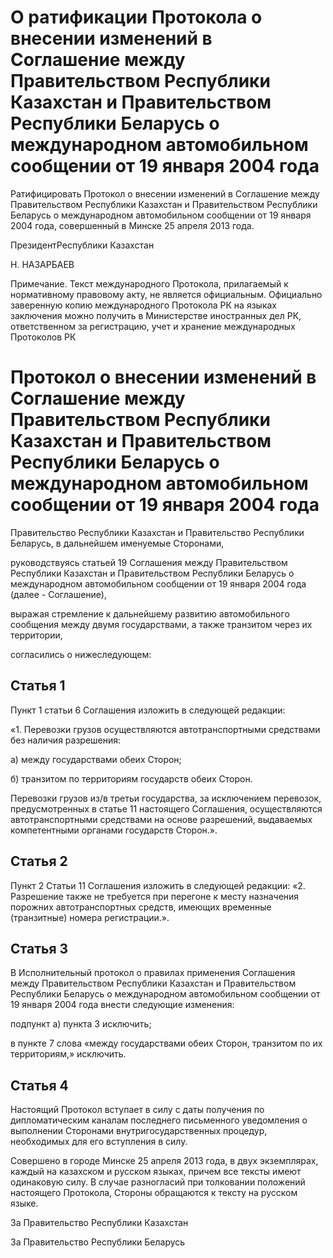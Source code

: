# О ратификации Протокола о внесении изменений в Соглашение между Правительством Республики Казахстан и Правительством Республики Беларусь о международном автомобильном сообщении от 19 января 2004 года

Ратифицировать Протокол о внесении изменений в Соглашение между Правительством Республики Казахстан и Правительством Республики Беларусь о международном автомобильном сообщении от 19 января 2004 года, совершенный в Минске 25 апреля 2013 года.

ПрезидентРеспублики Казахстан

Н. НАЗАРБАЕВ

Примечание. Текст международного Протокола, прилагаемый к нормативному правовому акту, не является официальным. Официально заверенную копию международного Протокола РК на языках заключения можно получить в Министерстве иностранных дел РК, ответственном за регистрацию, учет и хранение международных Протоколов РК

# Протокол о внесении изменений в Соглашение между Правительством Республики Казахстан и Правительством Республики Беларусь о международном автомобильном сообщении от 19 января 2004 года

Правительство Республики Казахстан и Правительство Республики Беларусь, в дальнейшем именуемые Сторонами,

руководствуясь статьей 19 Соглашения между Правительством Республики Казахстан и Правительством Республики Беларусь о международном автомобильном сообщении от 19 января 2004 года (далее - Соглашение),

выражая стремление к дальнейшему развитию автомобильного сообщения между двумя государствами, а также транзитом через их территории,

согласились о нижеследующем:

## Статья 1

Пункт 1 статьи 6 Соглашения изложить в следующей редакции:

«1. Перевозки грузов осуществляются автотранспортными средствами без наличия разрешения:

а) между государствами обеих Сторон;

б) транзитом по территориям государств обеих Сторон.

Перевозки грузов из/в третьи государства, за исключением перевозок, предусмотренных в статье 11 настоящего Соглашения, осуществляются автотранспортными средствами на основе разрешений, выдаваемых компетентными органами государств Сторон.».

## Статья 2

Пункт 2 Статьи 11 Соглашения изложить в следующей редакции: «2. Разрешение также не требуется при перегоне к месту назначения порожних автотранспортных средств, имеющих временные (транзитные) номера регистрации.».

## Статья 3

В Исполнительный протокол о правилах применения Соглашения между Правительством Республики Казахстан и Правительством Республики Беларусь о международном автомобильном сообщении от 19 января 2004 года внести следующие изменения:

подпункт а) пункта 3 исключить;

в пункте 7 слова «между государствами обеих Сторон, транзитом по их территориям,» исключить.

## Статья 4

Настоящий Протокол вступает в силу с даты получения по дипломатическим каналам последнего письменного уведомления о выполнении Сторонами внутригосударственных процедур, необходимых для его вступления в силу.

Совершено в городе Минске 25 апреля 2013 года, в двух экземплярах, каждый на казахском и русском языках, причем все тексты имеют одинаковую силу. В случае разногласий при толковании положений настоящего Протокола, Стороны обращаются к тексту на русском языке.

За Правительство Республики Казахстан

За Правительство Республики Беларусь

